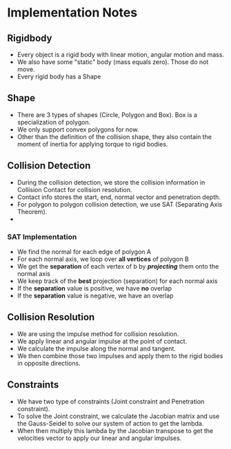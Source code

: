 # Implementation Notes

## Rigidbody
- Every object is a rigid body with linear motion, angular motion and mass.
- We also have some "static" body (mass equals zero). Those do not move.
- Every rigid body has a Shape

## Shape
- There are 3 types of shapes (Circle, Polygon and Box). Box is a specialization of polygon.
- We only support convex polygons for now.
- Other than the definition of the collision shape, they also contain the moment of inertia for applying torque to rigid bodies.

## Collision Detection
- During the collision detection, we store the collision information in Collision Contact for collision resolution.
- Contact info stores the start, end, normal vector and penetration depth.
- For polygon to polygon collision detection, we use SAT (Separating Axis Theorem).
- 

### SAT Implementation
- We find the normal for each edge of polygon A
- For each normal axis, we loop over **all vertices** of polygon B
- We get the **separation** of each vertex of b by ***projecting*** them onto the normal axis
- We keep track of the **best** projection (separation) for each normal axis
- If the **separation** value is positive, we have **no** overlap
- If the **separation** value is negative, we have an overlap

## Collision Resolution
- We are using the impulse method for collision resolution.
- We apply linear and angular impulse at the point of contact.
- We calculate the impulse along the normal and tangent.
- We then combine those two impulses and apply them to the rigid bodies in opposite directions.

## Constraints
- We have two type of constraints (Joint constraint and Penetration constraint).
- To solve the Joint constraint, we calculate the Jacobian matrix and use the Gauss-Seidel to solve our system of action to get the lambda.
- When then multiply this lambda by the Jacobian transpose to get the velocities vector to apply our linear and angular impulses.
